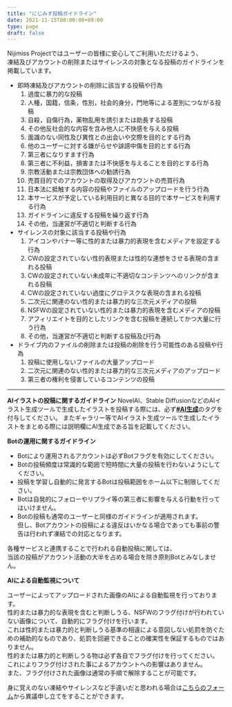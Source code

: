 ```yaml
---
title: "にじみす投稿ガイドライン"
date: 2021-11-15T00:00:00+09:00
type: page
draft: false
---
```


Nijimiss Projectではユーザーの皆様に安心してご利用いただけるよう、  
凍結及びアカウントの削除またはサイレンスの対象となる投稿のガイドラインを掲載しています。

- 即時凍結及びアカウントの削除に該当する投稿や行為
  1. 過度に暴力的な投稿
  2. 人種，国籍，信条，性別，社会的身分，門地等による差別につながる投稿
  3. 自殺，自傷行為，薬物乱用を誘引または助長する投稿
  4. その他反社会的な内容を含み他人に不快感を与える投稿
  5. 面識のない同性及び異性との出会いや交際を目的とする行為 
  6. 他のユーザーに対する嫌がらせや誹謗中傷を目的とする行為
  7. 第三者になりすます行為
  8. 第三者に不利益，損害または不快感を与えることを目的とする行為
  9. 宗教活動または宗教団体への勧誘行為
  10. 売買目的でのアカウントの取得及びアカウントの売買行為
  11. 日本法に抵触する内容の投稿やファイルのアップロードを行う行為
  12. 本サービスが予定している利用目的と異なる目的で本サービスを利用する行為
  13. ガイドラインに違反する投稿を繰り返す行為
  14. その他，当運営が不適切と判断する行為
- サイレンスの対象に該当する投稿や行為
  1. アイコンやバナー等に性的または暴力的表現を含むメディアを設定する行為
  2. CWの設定されていない性的表現または性的な連想をさせる表現の含まれる投稿
  3. CWの設定されていない未成年に不適切なコンテンツへのリンクが含まれる投稿
  4. CWの設定されていない過度にグロテスクな表現の含まれる投稿
  5. 二次元に関連のない性的または暴力的な三次元メディアの投稿
  6. NSFWの設定されていない性的または暴力的表現を含むメディアの投稿
  7. アフィリエイトを目的としたリンクを含む投稿を連続してかつ大量に行う行為
  8. その他，当運営が不適切と判断する投稿及び行為
- ドライブ内のファイルの削除または投稿の削除を行う可能性のある投稿や行為
  1. 投稿に使用しないファイルの大量アップロード
  2. 二次元に関連のない性的または暴力的な三次元メディアのアップロード
  3. 第三者の権利を侵害しているコンテンツの投稿

------

**AIイラストの投稿に関するガイドライン**
NovelAI、Stable DiffusionなどのAIイラスト生成ツールで生成したイラストを投稿する際には、必ず<u>**#AI生成**</u>のタグを付与してください。
またギャラリー等でAIイラスト生成ツールで生成したイラストをまとめる際には説明欄にAI生成である旨を記載してください。

**Botの運用に関するガイドライン** 

- Botにより運用されるアカウントは必ずBotフラグを有効にしてください。
- Botの投稿頻度は常識的な範囲で短時間に大量の投稿を行わないようにしてください。 
- 投稿を学習し自動的に発言するBotは投稿範囲をホーム以下に制限してください。 
- Botは自発的にフォローやリプライ等の第三者に影響を与える行動を行ってはいけません。
- Botの投稿も通常のユーザーと同様のガイドラインが適用されます。   
  但し、Botアカウントの投稿による違反はいかなる場合であっても事前の警告は行われず凍結での対応となります。 

各種サービスと連携することで行われる自動投稿に関しては、  
当該の投稿がアカウント活動の大半を占める場合を除き原則Botとみなしません。

**AIによる自動監視について**

ユーザーによってアップロードされた画像のAIによる自動監視を行っております。  
性的または暴力的な表現を含むと判断しうる、NSFWのフラグ付けが行われていない画像について、自動的にフラグ付けを行います。  
これは性的または暴力的と判断しうる基準の相違による意図しない処罰を防ぐための補助的なものであり、処罰を回避できることの確実性を保証するものではありません。  
性的または暴力的と判断しうる物は必ず各自でフラグ付けを行ってください。  
これによりフラグ付けされた事によるアカウントへの影響はありません。  
また、フラグ付けされた画像は通常の手順で解除することが可能です。

身に覚えのない凍結やサイレンスなど手違いだと思われる場合は[こちらのフォーム](https://docs.google.com/forms/d/e/1FAIpQLSfBu_XLRO3COq4TYKrH3hosORU282cf97vKafCcfOH9Y_BGzQ/viewform)から異議申し立てをすることができます。